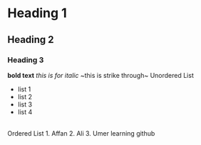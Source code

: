 # Heading 1
## Heading 2
### Heading 3
**bold text**
_this is for italic_
~this is strike through~
Unordered List
<br/>
- list 1
- list 2
- list 3
- list 4
<br/>
Ordered List
1. Affan
2. Ali
3. Umer
learning github
